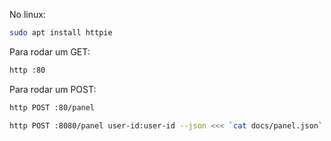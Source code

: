No linux:

```bash
sudo apt install httpie
```

Para rodar um GET:

```bash
http :80
```

Para rodar um POST:

```bash
http POST :80/panel
```

```bash
http POST :8080/panel user-id:user-id --json <<< `cat docs/panel.json`
```
